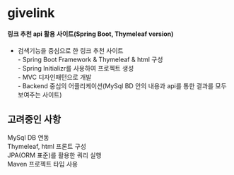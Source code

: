 # givelink
#### 링크 추천 api 활용 사이트(Spring Boot, Thymeleaf version)
- 검색기능을 중심으로 한 링크 추천 사이트
<br>- Spring Boot Framework & Thymeleaf & html 구성
<br>- Spring Initializr를 사용하여 프로젝트 생성
<br>- MVC 디자인패턴으로 개발
<br>- Backend 중심의 어플리케이션(MySql BD 안의 내용과 api를 통한 결과를 모두 보여주는 사이트)

## 고려중인 사항
MySql DB 연동
<br> Thymeleaf, html 프론트 구성
<br> JPA(ORM 표준)를 활용한 쿼리 실행
<br> Maven 프로젝트 타입 사용
